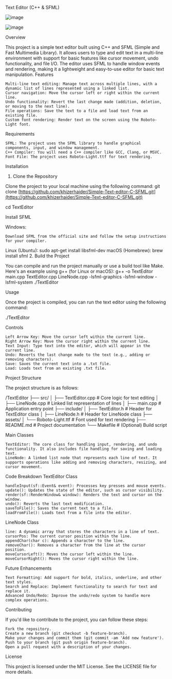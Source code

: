 Text Editor (C++ & SFML)

![image](https://github.com/user-attachments/assets/6d600a8a-db3d-470e-941a-2aa2013cc546)

![image](https://github.com/user-attachments/assets/451084a9-0fa5-49d0-8eaa-0bc7c57eabe7)

Overview

This project is a simple text editor built using C++ and SFML (Simple and Fast Multimedia Library). It allows users to type and edit text in a multi-line environment with support for basic features like cursor movement, undo functionality, and file I/O. The editor uses SFML to handle window events and rendering, making it a lightweight and easy-to-use editor for basic text manipulation.
Features

    Multi-line text editing: Manage text across multiple lines, with a dynamic list of lines represented using a linked list.
    Cursor navigation: Move the cursor left or right within the current line.
    Undo functionality: Revert the last change made (addition, deletion, or moving to the next line).
    File operations: Save the text to a file and load text from an existing file.
    Custom font rendering: Render text on the screen using the Roboto-Light font.

Requirements

    SFML: The project uses the SFML library to handle graphical components, input, and window management.
    C++ Compiler: You will need a C++ compiler like GCC, Clang, or MSVC.
    Font File: The project uses Roboto-Light.ttf for text rendering.

Installation
1. Clone the Repository

Clone the project to your local machine using the following command:
git clone [https://github.com/khizerhaider/Simple-Text-editor-C-SFML.git](https://github.com/khizerhaider/Simple-Text-editor-C-SFML.git)

cd TextEditor

Install SFML

Windows:

    Download SFML from the official site and follow the setup instructions for your compiler.

Linux (Ubuntu):
	sudo apt-get install libsfml-dev
macOS (Homebrew):
	brew install sfml
2. Build the Project

You can compile and run the project manually or use a build tool like Make. Here's an example using g++ (for Linux or macOS):
g++ -o TextEditor main.cpp TextEditor.cpp LineNode.cpp -lsfml-graphics -lsfml-window -lsfml-system
./TextEditor

Usage

Once the project is compiled, you can run the text editor using the following command:

./TextEditor

Controls

    Left Arrow Key: Move the cursor left within the current line.
    Right Arrow Key: Move the cursor right within the current line.
    Text Input: Type text into the editor, which will appear in the current line.
    Undo: Reverts the last change made to the text (e.g., adding or removing characters).
    Save: Saves the current text into a .txt file.
    Load: Loads text from an existing .txt file.

Project Structure

The project structure is as follows:

/TextEditor
├── src/
│   ├── TextEditor.cpp        # Core logic for text editing
│   ├── LineNode.cpp          # Linked list representation of lines
│   ├── main.cpp              # Application entry point
├── include/
│   ├── TextEditor.h          # Header for TextEditor class
│   ├── LineNode.h            # Header for LineNode class
├── assets/
│   └── Roboto-Light.ttf      # Font used for text rendering
├── README.md                 # Project documentation
└── Makefile                  # (Optional) Build script

Main Classes

    TextEditor: The core class for handling input, rendering, and undo functionality. It also includes file handling for saving and loading text.
    LineNode: A linked list node that represents each line of text. It supports operations like adding and removing characters, resizing, and cursor movement.

Code Breakdown
TextEditor Class

    handleInput(sf::Event& event): Processes key presses and mouse events.
    update(): Updates the state of the editor, such as cursor visibility.
    render(sf::RenderWindow& window): Renders the text and cursor on the window.
    undo(): Reverts the last text modification.
    saveToFile(): Saves the current text to a file.
    loadFromFile(): Loads text from a file into the editor.

LineNode Class

    line: A dynamic array that stores the characters in a line of text.
    cursorPos: The current cursor position within the line.
    appendChar(char c): Appends a character to the line.
    removeChar(): Removes a character from the line at the cursor position.
    moveCursorLeft(): Moves the cursor left within the line.
    moveCursorRight(): Moves the cursor right within the line.

Future Enhancements

    Text Formatting: Add support for bold, italics, underline, and other text styles.
    Search and Replace: Implement functionality to search for text and replace it.
    Advanced Undo/Redo: Improve the undo/redo system to handle more complex operations.

Contributing

If you'd like to contribute to the project, you can follow these steps:

    Fork the repository.
    Create a new branch (git checkout -b feature-branch).
    Make your changes and commit them (git commit -am 'Add new feature').
    Push to your branch (git push origin feature-branch).
    Open a pull request with a description of your changes.

License

This project is licensed under the MIT License. See the LICENSE file for more details.
